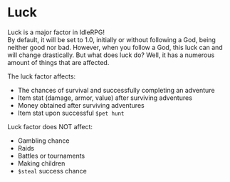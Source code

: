 # Luck

Luck is a major factor in IdleRPG!  
By default, it will be set to 1.0, initially or without following a God, being neither good nor bad. However, when you follow a God, this luck can and will change drastically. But what does luck do? Well, it has a numerous amount of things that are affected.

The luck factor affects:
- The chances of survival and successfully completing an adventure
- Item stat (damage, armor, value) after surviving adventures 
- Money obtained after surviving adventures
- Item stat upon successful `$pet hunt`

Luck factor does NOT affect:
- Gambling chance
- Raids
- Battles or tournaments
- Making children
- `$steal` success chance
